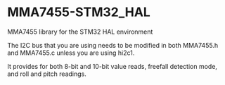 # MMA7455-STM32_HAL
MMA7455 library for the STM32 HAL environment

The I2C bus that you are using needs to be modified in both MMA7455.h and MMA7455.c unless you are using hi2c1.

It provides for both 8-bit and 10-bit value reads, freefall detection mode, and roll and pitch readings.
